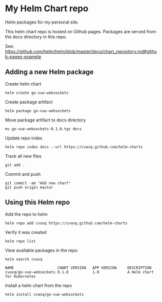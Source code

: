 # My Helm Chart repo

Helm packages for my personal site.

This helm chart repo is hosted on Github pages. Packages are served from the docs directory in this repo.

See: https://github.com/helm/helm/blob/master/docs/chart_repository.md#github-pages-example

## Adding a new Helm package

Create helm chart
```
helm create go-vue-websockets
```
Create package artifact
```
helm package go-vue-websockets
```
Move package artifact to docs directory
```
mv go-vue-websockets-0.1.0.tgz docs
```
Update repo index
```
helm repo index docs --url https://cvasq.github.com/helm-charts
```
Track all new files
```
git add .
```
Commit and push
```
git commit -am "Add new chart"
git push origin master
```

## Using this Helm repo

Add the repo to helm
```
helm repo add cvasq https://cvasq.github.com/helm-charts
```

Verify it was created
```
helm repo list
```

View available packages in the repo
```
helm search cvasq

NAME                    CHART VERSION   APP VERSION     DESCRIPTION                
cvasq/go-vue-websockets 0.1.0           1.0             A Helm chart for Kubernetes
```

Install a helm chart from the repo
```
helm install cvasq/go-vue-websockets
```
